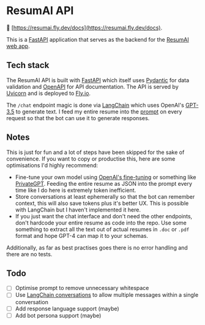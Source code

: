 # ResumAI API

🔗 [https://resumai.fly.dev/docs](https://resumai.fly.dev/docs).

This is a [FastAPI](https://fastapi.tiangolo.com/) application that serves as the backend for the [ResumAI web app](https://www.brianbriscoe.dev/resume).

## Tech stack
The ResumAI API is built with [FastAPI](https://fastapi.tiangolo.com/) which itself uses [Pydantic](https://pydantic-docs.helpmanual.io/) for data validation and [OpenAPI](https://swagger.io/specification/) for API documentation. The API is served by [Uvicorn](https://www.uvicorn.org/) and is deployed to [Fly.io](https://fly.io/).

The `/chat` endpoint magic is done via [LangChain](https://python.langchain.com/en/latest/index.html) which uses OpenAI's [GPT-3.5](https://openai.com/blog/openai-api/) to generate text. I feed my entire resume into the [prompt](https://github.com/Briscoooe/resumai/blob/main/chat.py#L36) on every request so that the bot can use it to generate responses.

## Notes
This is just for fun and a lot of steps have been skipped for the sake of convenience. If you want to copy or productise this, here are some optimisations I'd highly recommend:
- Fine-tune your own model using [OpenAI's fine-tuning](https://openai.com/blog/customizing-gpt-3) or something like [PrivateGPT](https://github.com/imartinez/privateGPT). Feeding the entire resume as JSON into the prompt every time like I do here is extremely token inefficient.
- Store conversations at least ephemerally so that the bot can remember context, this will also save tokens plus it's better UX. This is possible with LangChain but I haven't implemented it here.
- If you just want the chat interface and don't need the other endpoints, don't hardcode your entire resume as code into the repo. Use some something to extract all the text out of actual resumes in `.doc` or `.pdf` format and hope GPT-4 can map it to your schemas.

Additionally, as far as best practises goes there is no error handling and there are no tests.

## Todo
- [ ] Optimise prompt to remove unnecessary whitespace
- [ ] Use [LangChain conversations](https://python.langchain.com/en/latest/modules/memory/getting_started.html) to allow multiple messages within a single conversation
- [ ] Add response language support (maybe)
- [ ] Add bot persona support (maybe)